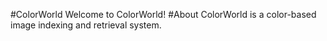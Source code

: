#ColorWorld
Welcome to ColorWorld!
#About
ColorWorld is a color-based image indexing and retrieval
system.
